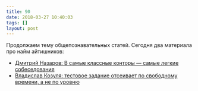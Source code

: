 ```yaml
---
title: 90
date: 2018-03-27 10:40:03
tags: []
layout: post
---
```


Продолжаем тему общепознавательных статей. Сегодня два материала про найм айтишников:

+ [Дмитрий Назаров: В самые классные конторы — самые легкие собеседования](https://huntflow.ru/insight/article/v-samye-klassnye-kontory-samye-lyogkie-sobesedovaniya)
+ [Владислав Козуля: тестовое задание отсеивает по свободному времени, а не по уровню](https://huntflow.ru/insight/article/testovoe-zadanie-otseivaet-po-svobodnomu-vremeni-a-ne-po-urovnyu)
